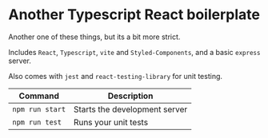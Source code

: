 # Another Typescript React boilerplate

Another one of these things, but its a bit more strict.

Includes `React`, `Typescript`, `vite` and `Styled-Components`, and a basic `express` server.

Also comes with `jest` and `react-testing-library` for unit testing.

| Command      | Description                   |
| ------------ | ----------------------------- |
| `npm run start` | Starts the development server |
| `npm run test`  | Runs your unit tests          |
